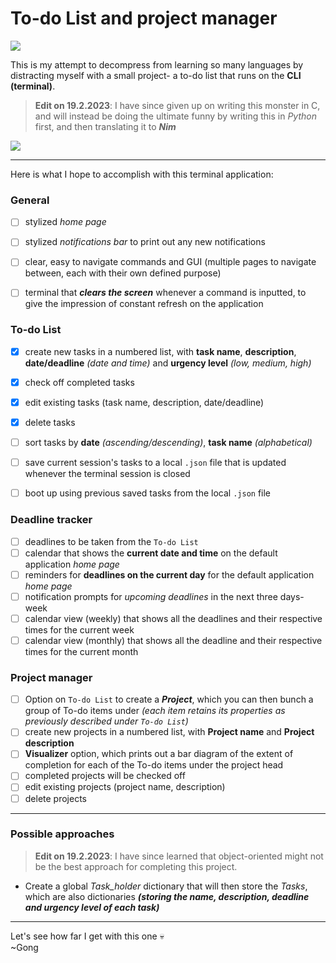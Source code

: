 # To-do List and project manager

![](https://i.kym-cdn.com/entries/icons/mobile/000/026/489/crying.jpg)

This is my attempt to decompress from learning so many languages by distracting myself with a small project- a to-do list that runs on the **CLI (terminal)**.    

> **Edit on 19.2.2023**: I have since given up on writing this monster in C, and will instead be doing the ultimate funny by writing this in *Python* first, and then translating it to ***Nim***

![](https://img.devrant.com/devrant/rant/r_714509_DhE7P.jpg)

----------

Here is what I hope to accomplish with this terminal application:

### General

- [ ] stylized *home page* 
- [ ] stylized *notifications bar* to print out any new notifications
- [ ] clear, easy to navigate commands and GUI (multiple pages to navigate between, each with their own defined purpose)
- [ ] terminal that ***clears the screen*** whenever a command is inputted, to give the impression of constant refresh on the application


### To-do List

- [x] create new tasks in a numbered list, with **task name**, **description**, **date/deadline** *(date and time)* and **urgency level** *(low, medium, high)*
- [x] check off completed tasks
- [x] edit existing tasks (task name, description, date/deadline)
- [x] delete tasks
- [ ] sort tasks by **date** *(ascending/descending)*, **task name** *(alphabetical)*
- [ ] save current session's tasks to a local `.json` file that is updated whenever the terminal session is closed
- [ ] boot up using previous saved tasks from the local `.json` file


### Deadline tracker 

- [ ] deadlines to be taken from the `To-do List`
- [ ] calendar that shows the **current date and time** on the default application *home page*
- [ ] reminders for **deadlines on the current day** for the default application *home page*
- [ ] notification prompts for *upcoming deadlines* in the next three days-week
- [ ] calendar view (weekly) that shows all the deadlines and their respective times for the current week
- [ ] calendar view (monthly) that shows all the deadline and their respective times for the current month

### Project manager

- [ ] Option on `To-do List` to create a ***Project***, which you can then bunch a group of To-do items under *(each item retains its properties as previously described under `To-do List`)*
- [ ] create new projects in a numbered list, with **Project name** and **Project description**
- [ ] **Visualizer** option, which prints out a bar diagram of the extent of completion for each of the To-do items under the project head 
- [ ] completed projects will be checked off
- [ ] edit existing projects (project name, description)
- [ ] delete projects

----------

### Possible approaches

> **Edit on 19.2.2023**: I have since learned that object-oriented might not be the best approach for completing this project.

* Create a global *Task_holder* dictionary that will then store the *Tasks*, which are also dictionaries ***(storing the name, description, deadline and urgency level of each task)***

----------

Let's see how far I get with this one 💀  
~Gong

